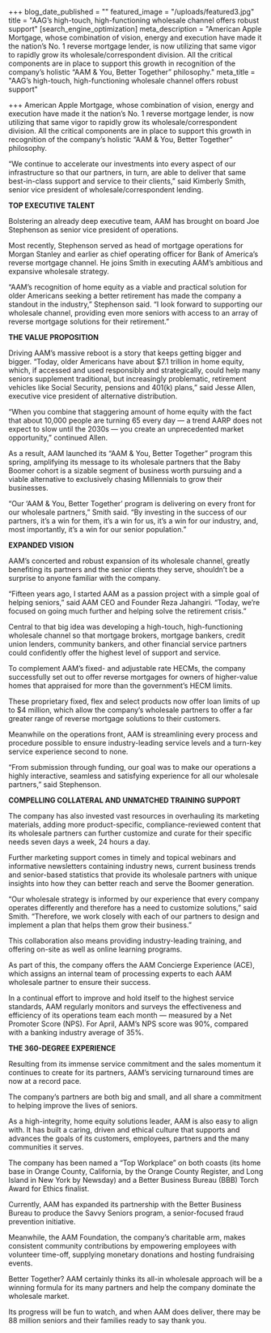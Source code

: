+++
blog_date_published = ""
featured_image = "/uploads/featured3.jpg"
title = "AAG’s high-touch, high-functioning wholesale channel offers robust support"
[search_engine_optimization]
meta_description = "American Apple Mortgage, whose combination of vision, energy and execution have made it the nation’s No. 1 reverse mortgage lender, is now utilizing that same vigor to rapidly grow its wholesale/correspondent division. All the critical components are in place to support this growth in recognition of the company’s holistic “AAM & You, Better Together” philosophy."
meta_title = "AAG’s high-touch, high-functioning wholesale channel offers robust support"

+++
American Apple Mortgage, whose combination of vision, energy and execution have made it the nation’s No. 1 reverse mortgage lender, is now utilizing that same vigor to rapidly grow its wholesale/correspondent division. All the critical components are in place to support this growth in recognition of the company’s holistic “AAM & You, Better Together” philosophy.

“We continue to accelerate our investments into every aspect of our infrastructure so that our partners, in turn, are able to deliver that same best-in-class support and service to their clients,” said Kimberly Smith, senior vice president of wholesale/correspondent lending.

**TOP EXECUTIVE TALENT**

Bolstering an already deep executive team, AAM has brought on board Joe Stephenson as senior vice president of operations.

Most recently, Stephenson served as head of mortgage operations for Morgan Stanley and earlier as chief operating officer for Bank of America’s reverse mortgage channel. He joins Smith in executing AAM’s ambitious and expansive wholesale strategy.

“AAM’s recognition of home equity as a viable and practical solution for older Americans seeking a better retirement has made the company a standout in the industry,” Stephenson said. “I look forward to supporting our wholesale channel, providing even more seniors with access to an array of reverse mortgage solutions for their retirement.”

**THE VALUE PROPOSITION**

Driving AAM’s massive reboot is a story that keeps getting bigger and bigger. “Today, older Americans have about $7.1 trillion in home equity, which, if accessed and used responsibly and strategically, could help many seniors supplement traditional, but increasingly problematic, retirement vehicles like Social Security, pensions and 401(k) plans,” said Jesse Allen, executive vice president of alternative distribution.

“When you combine that staggering amount of home equity with the fact that about 10,000 people are turning 65 every day — a trend AARP does not expect to slow until the 2030s — you create an unprecedented market opportunity,” continued Allen.

As a result, AAM launched its “AAM & You, Better Together” program this spring, amplifying its message to its wholesale partners that the Baby Boomer cohort is a sizable segment of business worth pursuing and a viable alternative to exclusively chasing Millennials to grow their businesses.

“Our ‘AAM & You, Better Together’ program is delivering on every front for our wholesale partners,” Smith said. “By investing in the success of our partners, it’s a win for them, it’s a win for us, it’s a win for our industry, and, most importantly, it’s a win for our senior population.”

**EXPANDED VISION**

AAM’s concerted and robust expansion of its wholesale channel, greatly benefiting its partners and the senior clients they serve, shouldn’t be a surprise to anyone familiar with the company.

“Fifteen years ago, I started AAM as a passion project with a simple goal of helping seniors,” said AAM CEO and Founder Reza Jahangiri. “Today, we’re focused on going much further and helping solve the retirement crisis.”

Central to that big idea was developing a high-touch, high-functioning wholesale channel so that mortgage brokers, mortgage bankers, credit union lenders, community bankers, and other financial service partners could confidently offer the highest level of support and service.

To complement AAM’s fixed- and adjustable rate HECMs, the company successfully set out to offer reverse mortgages for owners of higher-value homes that appraised for more than the government’s HECM limits.

These proprietary fixed, flex and select products now offer loan limits of up to $4 million, which allow the company’s wholesale partners to offer a far greater range of reverse mortgage solutions to their customers.

Meanwhile on the operations front, AAM is streamlining every process and procedure possible to ensure industry-leading service levels and a turn-key service experience second to none.

“From submission through funding, our goal was to make our operations a highly interactive, seamless and satisfying experience for all our wholesale partners,” said Stephenson.

**COMPELLING COLLATERAL AND UNMATCHED TRAINING SUPPORT**

The company has also invested vast resources in overhauling its marketing materials, adding more product-specific, compliance-reviewed content that its wholesale partners can further customize and curate for their specific needs seven days a week, 24 hours a day.

Further marketing support comes in timely and topical webinars and informative newsletters containing industry news, current business trends and senior-based statistics that provide its wholesale partners with unique insights into how they can better reach and serve the Boomer generation.

“Our wholesale strategy is informed by our experience that every company operates differently and therefore has a need to customize solutions,” said Smith. “Therefore, we work closely with each of our partners to design and implement a plan that helps them grow their business.”

This collaboration also means providing industry-leading training, and offering on-site as well as online learning programs.

As part of this, the company offers the AAM Concierge Experience (ACE), which assigns an internal team of processing experts to each AAM wholesale partner to ensure their success.

In a continual effort to improve and hold itself to the highest service standards, AAM regularly monitors and surveys the effectiveness and efficiency of its operations team each month — measured by a Net Promoter Score (NPS). For April, AAM’s NPS score was 90%, compared with a banking industry average of 35%.

**THE 360-DEGREE EXPERIENCE**

Resulting from its immense service commitment and the sales momentum it continues to create for its partners, AAM’s servicing turnaround times are now at a record pace.

The company’s partners are both big and small, and all share a commitment to helping improve the lives of seniors.

As a high-integrity, home equity solutions leader, AAM is also easy to align with. It has built a caring, driven and ethical culture that supports and advances the goals of its customers, employees, partners and the many communities it serves.

The company has been named a “Top Workplace” on both coasts (its home base in Orange County, California, by the Orange County Register, and Long Island in New York by Newsday) and a Better Business Bureau (BBB) Torch Award for Ethics finalist.

Currently, AAM has expanded its partnership with the Better Business Bureau to produce the Savvy Seniors program, a senior-focused fraud prevention initiative.

Meanwhile, the AAM Foundation, the company’s charitable arm, makes consistent community contributions by empowering employees with volunteer time-off, supplying monetary donations and hosting fundraising events.

Better Together? AAM certainly thinks its all-in wholesale approach will be a winning formula for its many partners and help the company dominate the wholesale market.

Its progress will be fun to watch, and when AAM does deliver, there may be 88 million seniors and their families ready to say thank you.